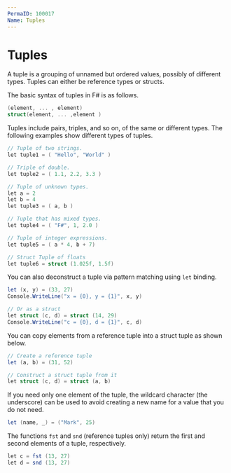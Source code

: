 ```yaml
---
PermaID: 100017
Name: Tuples
---
```


# Tuples

A tuple is a grouping of unnamed but ordered values, possibly of different types. Tuples can either be reference types or structs.

The basic syntax of tuples in F# is as follows.

```csharp
(element, ... , element)
struct(element, ... ,element )
```

Tuples include pairs, triples, and so on, of the same or different types. The following examples show different types of tuples.

```csharp
// Tuple of two strings.
let tuple1 = ( "Hello", "World" )

// Triple of double.
let tuple2 = ( 1.1, 2.2, 3.3 )

// Tuple of unknown types.
let a = 2
let b = 4
let tuple3 = ( a, b )

// Tuple that has mixed types.
let tuple4 = ( "F#", 1, 2.0 )

// Tuple of integer expressions.
let tuple5 = ( a * 4, b + 7)

// Struct Tuple of floats
let tuple6 = struct (1.025f, 1.5f)
```

You can also deconstruct a tuple via pattern matching using `let` binding.

```csharp
let (x, y) = (33, 27)
Console.WriteLine("x = {0}, y = {1}", x, y)

// Or as a struct
let struct (c, d) = struct (14, 29)
Console.WriteLine("c = {0}, d = {1}", c, d)
```

You can copy elements from a reference tuple into a struct tuple as shown below.

```csharp
// Create a reference tuple
let (a, b) = (31, 52)

// Construct a struct tuple from it
let struct (c, d) = struct (a, b)
```

If you need only one element of the tuple, the wildcard character (the underscore) can be used to avoid creating a new name for a value that you do not need.

```csharp
let (name, _) = ("Mark", 25)
```

The functions `fst` and `snd` (reference tuples only) return the first and second elements of a tuple, respectively.

```csharp
let c = fst (13, 27)
let d = snd (13, 27)
```
